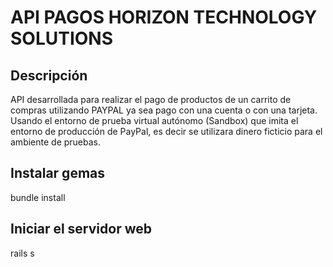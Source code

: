 # API PAGOS HORIZON TECHNOLOGY SOLUTIONS 


## Descripción
API desarrollada para realizar el pago de productos de un carrito de compras utilizando PAYPAL ya sea pago con una cuenta o con una tarjeta. Usando el entorno de prueba virtual autónomo (Sandbox) que imita el entorno de producción de PayPal, es decir se utilizara dinero ficticio para el ambiente de pruebas.


## Instalar gemas
bundle install


## Iniciar el servidor web
rails s

